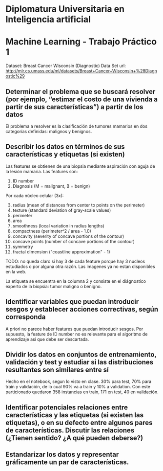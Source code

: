 
# Diplomatura Universitaria en Inteligencia artificial

# Machine Learning - Trabajo Práctico 1

Dataset: Breast Cancer Wisconsin (Diagnostic) Data Set
url: http://mlr.cs.umass.edu/ml/datasets/Breast+Cancer+Wisconsin+%28Diagnostic%29

## Determinar el problema que se buscará resolver (por ejemplo, “estimar el costo de una vivienda a partir de sus características”) a partir de los datos

El problema a resolver es la clasificación de tumores mamarios en dos categorías definidas: malignos y benignos.

## Describir los datos en términos de sus características y etiquetas (si existen)

Las features se obtienen de una biopsia mediante aspiración con aguja de la lesión mamaria. Las features son:

1. ID number
2. Diagnosis (M = malignant, B = benign)

Por cada núcleo celular (3x):

3. radius (mean of distances from center to points on the perimeter)
4. texture (standard deviation of gray-scale values)
5. perimeter
6. area
7. smoothness (local variation in radius lengths)
8. compactness (perimeter^2 / area - 1.0)
9. concavity (severity of concave portions of the contour)
10. concave points (number of concave portions of the contour)
11. symmetry
12. fractal dimension ("coastline approximation" - 1)

TODO: no queda claro si hay 3 de cada feature porque hay 3 nucleos estudiados o por alguna otra razón. Las imagenes ya no estan disponibles en la web.

La etiqueta se encuentra en la columna 2 y consiste en el diágnostico experto de la biopsia: tumor maligno o benigno.

## Identificar variables que puedan introducir sesgos y establecer acciones correctivas, según corresponda

A priori no parece haber features que puedan introducir sesgos. Por supuesto, la feature de ID number no es relevante para el algoritmo de aprendizaje asi que debe ser descartada.

## Dividir los datos en conjuntos de entrenamiento, validación y test y estudiar si las distribuciones resultantes son similares entre sí

Hecho en el notebook, segun lo visto en clase. 30% para test, 70% para train y validación, de lo cual 90% va a train y 10% a validation. Con este particionado quedaron 358 instancias en train, 171 en test, 40 en validación. 

## Identificar potenciales relaciones entre características y las etiquetas (si existen las etiquetas), o en su defecto entre algunos pares de características. Discutir las relaciones (¿Tienen sentido? ¿A qué pueden deberse?)



## Estandarizar los datos y representar gráficamente un par de características.